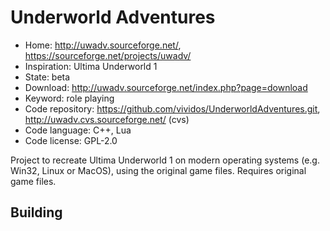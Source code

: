 # Underworld Adventures

- Home: http://uwadv.sourceforge.net/, https://sourceforge.net/projects/uwadv/
- Inspiration: Ultima Underworld 1
- State: beta
- Download: http://uwadv.sourceforge.net/index.php?page=download
- Keyword: role playing
- Code repository: https://github.com/vividos/UnderworldAdventures.git, http://uwadv.cvs.sourceforge.net/ (cvs)
- Code language: C++, Lua
- Code license: GPL-2.0

Project to recreate Ultima Underworld 1 on modern operating systems (e.g. Win32, Linux or MacOS), using the original game files.
Requires original game files.

## Building
